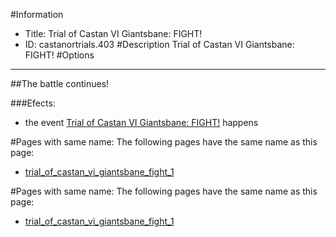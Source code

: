 #Information
 - Title: Trial of Castan VI Giantsbane: FIGHT!
 - ID: castanortrials.403
#Description
Trial of Castan VI Giantsbane: FIGHT!
#Options

___
##The battle continues!

###Efects:<ul><li>the event [Trial of Castan VI Giantsbane: FIGHT!](../events/trial_of_castan_vi_giantsbane_fight.md) happens</li></ul>


#Pages with same name:
The following pages have the same name as this page:
 - [trial_of_castan_vi_giantsbane_fight_1](trial_of_castan_vi_giantsbane_fight_1.md)


#Pages with same name:
The following pages have the same name as this page:
 - [trial_of_castan_vi_giantsbane_fight_1](trial_of_castan_vi_giantsbane_fight_1.md)
